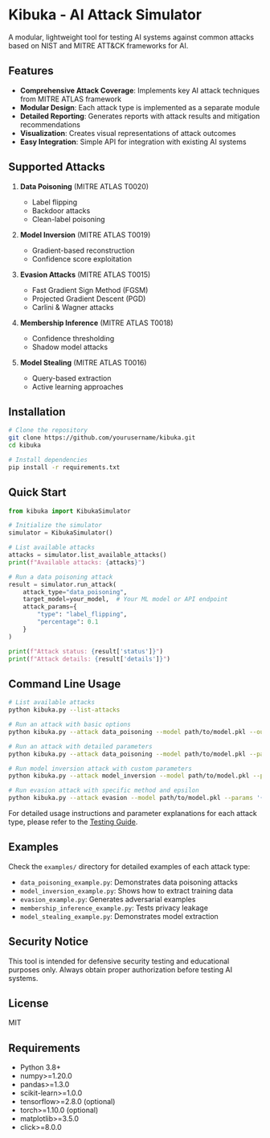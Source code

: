 # Kibuka - AI Attack Simulator

A modular, lightweight tool for testing AI systems against common attacks based on NIST and MITRE ATT&CK frameworks for AI.

## Features

- **Comprehensive Attack Coverage**: Implements key AI attack techniques from MITRE ATLAS framework
- **Modular Design**: Each attack type is implemented as a separate module
- **Detailed Reporting**: Generates reports with attack results and mitigation recommendations
- **Visualization**: Creates visual representations of attack outcomes
- **Easy Integration**: Simple API for integration with existing AI systems

## Supported Attacks

1. **Data Poisoning** (MITRE ATLAS T0020)
   - Label flipping
   - Backdoor attacks
   - Clean-label poisoning

2. **Model Inversion** (MITRE ATLAS T0019)
   - Gradient-based reconstruction
   - Confidence score exploitation

3. **Evasion Attacks** (MITRE ATLAS T0015)
   - Fast Gradient Sign Method (FGSM)
   - Projected Gradient Descent (PGD)
   - Carlini & Wagner attacks

4. **Membership Inference** (MITRE ATLAS T0018)
   - Confidence thresholding
   - Shadow model attacks

5. **Model Stealing** (MITRE ATLAS T0016)
   - Query-based extraction
   - Active learning approaches

## Installation

```bash
# Clone the repository
git clone https://github.com/yourusername/kibuka.git
cd kibuka

# Install dependencies
pip install -r requirements.txt
```

## Quick Start

```python
from kibuka import KibukaSimulator

# Initialize the simulator
simulator = KibukaSimulator()

# List available attacks
attacks = simulator.list_available_attacks()
print(f"Available attacks: {attacks}")

# Run a data poisoning attack
result = simulator.run_attack(
    attack_type="data_poisoning",
    target_model=your_model,  # Your ML model or API endpoint
    attack_params={
        "type": "label_flipping",
        "percentage": 0.1
    }
)

print(f"Attack status: {result['status']}")
print(f"Attack details: {result['details']}")
```

## Command Line Usage

```bash
# List available attacks
python kibuka.py --list-attacks

# Run an attack with basic options
python kibuka.py --attack data_poisoning --model path/to/model.pkl --output results/

# Run an attack with detailed parameters
python kibuka.py --attack data_poisoning --model path/to/model.pkl --params '{"type": "label_flipping", "percentage": 0.1, "target_classes": [0, 1]}'

# Run model inversion attack with custom parameters
python kibuka.py --attack model_inversion --model path/to/model.pkl --params '{"attack_type": "gradient_descent", "target_class": 0, "num_iterations": 1000}'

# Run evasion attack with specific method and epsilon
python kibuka.py --attack evasion --model path/to/model.pkl --params '{"method": "fgsm", "epsilon": 0.1, "norm": "linf"}'
```

For detailed usage instructions and parameter explanations for each attack type, please refer to the [Testing Guide](TESTING_GUIDE.md).

## Examples

Check the `examples/` directory for detailed examples of each attack type:

- `data_poisoning_example.py`: Demonstrates data poisoning attacks
- `model_inversion_example.py`: Shows how to extract training data
- `evasion_example.py`: Generates adversarial examples
- `membership_inference_example.py`: Tests privacy leakage
- `model_stealing_example.py`: Demonstrates model extraction



## Security Notice

This tool is intended for defensive security testing and educational purposes only. Always obtain proper authorization before testing AI systems.

## License

MIT

## Requirements

- Python 3.8+
- numpy>=1.20.0
- pandas>=1.3.0
- scikit-learn>=1.0.0
- tensorflow>=2.8.0 (optional)
- torch>=1.10.0 (optional)
- matplotlib>=3.5.0
- click>=8.0.0
